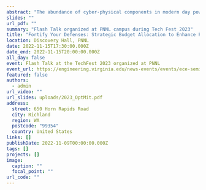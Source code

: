 ```yaml
---
abstract: "The abundance of cyber-physical components in modern day power grid with their diverse hardware and software vulnerabilities has made it difficult to protect them from advanced persistent threats (APTs). An attack graph depicting the propagation of potential cyber-attack sequences from the initial access point to the end objective is vital to identify critical weaknesses of any cyber-physical system. A cyber security personnel can accordingly plan preventive mitigation measures for the identified weaknesses addressing the cyberattack sequences. However, limitations on available cybersecurity budget restrict the choice of mitigation measures. The talk addresses this aspect through a framework, which solves the following problem: given potential cyber-attack sequences for a cyber-physical component in the power grid, find the optimal manner to allocate an available budget to implement necessary preventive mitigation measures. We formulate the problem as a mixed integer linear program (MILP) to identify the optimal budget partition and set of mitigation measures which minimize the vulnerability of cyber-physical components to potential attack sequences. We assume that the allocation of budget affects the efficacy of the mitigation measures. We show how altering the budget allocation for tasks such as asset management, cybersecurity infrastructure improvement, incident response planning and employee training affects the choice of the optimal set of preventive mitigation measures and modifies the associated cybersecurity risk. The proposed framework can be used by cybersecurity policymakers and system owners to allocate optimal budgets for various tasks required to improve the overall security of a cyber-physical system."
slides: ""
url_pdf: ""
summary: "Flash Talk organized at PNNL campus during Tech Fest 2023"
title: "Fortify Your Defenses: Strategic Budget Allocation to Enhance Power Grid Cybersecurity"
location: Discovery Hall, PNNL
date: 2022-11-15T17:30:00.000Z
date_end: 2022-11-15T20:00:00.000Z
all_day: false
event: Flash Talk at the TechFest 2023 organized at PNNL
event_url: https://engineering.virginia.edu/news-events/events/ece-seminar-speaker-dr-rounak-meyur
featured: false
authors:
  - admin
url_video: ""
url_slides: uploads/2023_OptMit.pdf
address:
  street: 650 Horn Rapids Road
  city: Richland
  region: WA
  postcode: "99354"
  country: United States
links: []
publishDate: 2022-11-09T00:00:00.000Z
tags: []
projects: []
image:
  caption: ""
  focal_point: ""
url_code: ""
---
```

